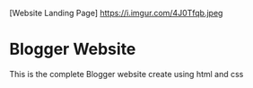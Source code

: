 [Website Landing Page]
https://i.imgur.com/4J0Tfqb.jpeg
# Blogger Website
This is the complete Blogger website create using html and css
